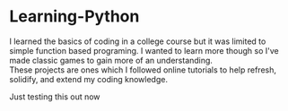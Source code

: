 # Learning-Python
I learned the basics of coding in a college course but it was limited to simple function based programing. I wanted to learn more though so I've made classic games to gain more of an understanding.
<br>
These projects are ones which I followed online tutorials to help refresh, solidify, and extend my coding knowledge.

Just testing this out now
